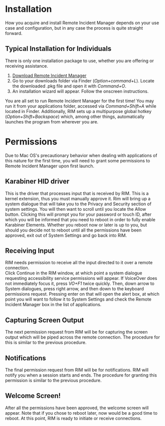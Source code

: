 # Installation
How you acquire and install Remote Incident Manager depends on your use case and configuration, but in any case the process is quite straight forward.
## Typical Installation for Individuals
There is only one installation package to use, whether you are offering or receiving assistance.
1. [Download Remote Incident Manager](https://download.pneumasolutions.com/rim/rimsetup.exe)
1. Go to your downloads folder via Finder (*Option+command+L*). Locate the downloaded .pkg file and open it with *Command+O*.
1. An installation wizard will appear. Follow the onscreen instructions.
<!-- end -->
You are all set to run Remote Incident Manager for the first time! You may run it from your applications folder, accessed via *Command+Shift+A* while located in Finder. Additionally, RIM sets up a multipurpose global hotkey (*Option+Shift+Backspace*) which, among other things, automatically launches the program from wherever you are.  

# Permissions
Due to Mac OS's precautionary behavior when dealing with applications of this nature for the first time, you will need to grant some permissions to Remote Incident Manager upon first launch.
## Karabiner HID driver
This is the driver that processes input that is received by RIM. This is a kernel extension, thus you must manually approve it. Rim will bring up a system dialogue that will take you to the Privacy and Security section of system settings. You will then want to scroll until you locate the Allow button. Clicking this will prompt you for your password or touch ID, after which you will be informed that you need to reboot in order to fully enable Karabiner Elements. Whether you reboot now or later is up to you, but should you decide not to reboot until all the permissions have been approved, exit out of System Settings and go back into RIM.
## Receiving Input
RIM needs permission to receive all the input directed to it over a remote connection.  
Click Continue in the RIM window, at which point a system dialogue requesting accessibility service permissions will appear. If VoiceOver does not immediately focus it, press *VO+F1* twice quickly. Then, down arrow to System dialogues, press right arrow, and then down to the keyboard permissions request. Pressing enter on that will open the alert box, at which point you will want to follow it to System Settings and check the Remote Incident Manager box in the list of applications.
## Capturing Screen Output
The next permission request from RIM will be for capturing the screen output which will be piped across the remote connection. The procedure for this is similar to the previous procedure.
## Notifications
The final permission request from RIM will be for notifications. RIM will notify you when a session starts and ends. The procedure for granting this permission is similar to the previous procedure.
## Welcome Screen!
After all the permissions have been approved, the welcome screen will appear. Note that if you chose to reboot later, now would be a good time to reboot.
At this point, RIM is ready to initiate or receive connections.